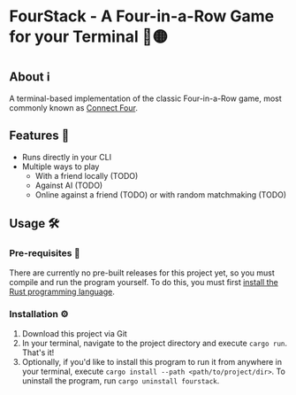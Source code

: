 # FourStack - A Four-in-a-Row Game for your Terminal 🔴🟡

## About ℹ️

A terminal-based implementation of the classic Four-in-a-Row game, most commonly known as [Connect Four](https://en.wikipedia.org/wiki/Connect_Four).

## Features 🔔

+ Runs directly in your CLI
+ Multiple ways to play
  + With a friend locally (TODO)
  + Against AI (TODO)
  + Online against a friend (TODO) or with random matchmaking (TODO)

## Usage 🛠️

### Pre-requisites 💾

There are currently no pre-built releases for this project yet, so you must compile and run the program yourself. To do this, you must first [install the Rust programming language](https://rustup.rs/).

### Installation ⚙️

1. Download this project via Git
2. In your terminal, navigate to the project directory and execute `cargo run`. That's it!
3. Optionally, if you'd like to install this program to run it from anywhere in your terminal, execute `cargo install --path <path/to/project/dir>`. To uninstall the program, run `cargo uninstall fourstack`.